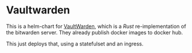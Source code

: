 # Vaultwarden

This is a helm-chart for [VaultWarden](https://github.com/dani-garcia/vaultwarden/), which is a *Rust* re-implementation of the bitwarden server. They already publish docker images to docker hub.

This just deploys that, using a statefulset and an ingress.
